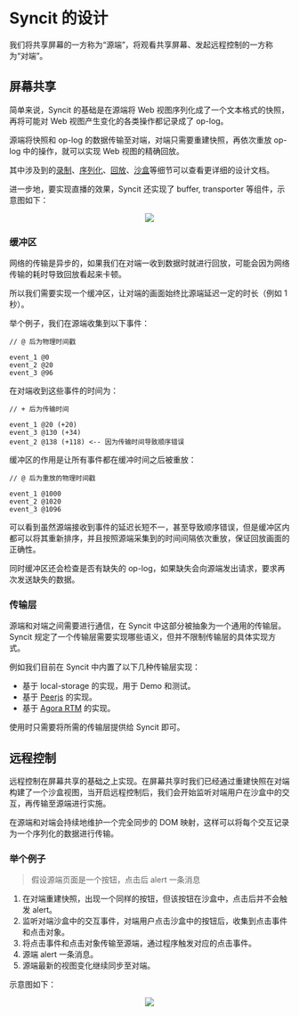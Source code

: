 # Syncit 的设计

我们将共享屏幕的一方称为“源端”，将观看共享屏幕、发起远程控制的一方称为“对端”。

## 屏幕共享

简单来说，Syncit 的基础是在源端将 Web 视图序列化成了一个文本格式的快照，再将可能对 Web 视图产生变化的各类操作都记录成了 op-log。

源端将快照和 op-log 的数据传输至对端，对端只需要重建快照，再依次重放 op-log 中的操作，就可以实现 Web 视图的精确回放。

其中涉及到的[录制](https://github.com/rrweb-io/rrweb/blob/master/docs/observer.zh_CN.md)、[序列化](https://github.com/rrweb-io/rrweb/blob/master/docs/serialization.zh_CN.md)、[回放](https://github.com/rrweb-io/rrweb/blob/master/docs/replay.zh_CN.md)、[沙盒](https://github.com/rrweb-io/rrweb/blob/master/docs/sandbox.zh_CN.md)等细节可以查看更详细的设计文档。

进一步地，要实现直播的效果，Syncit 还实现了 buffer, transporter 等组件，示意图如下：

<p align="center">
  <img src="https://user-images.githubusercontent.com/13651389/79969241-ca8dc800-84c3-11ea-9090-82e239382d8b.png">
</p>

### 缓冲区

网络的传输是异步的，如果我们在对端一收到数据时就进行回放，可能会因为网络传输的耗时导致回放看起来卡顿。

所以我们需要实现一个缓冲区，让对端的画面始终比源端延迟一定的时长（例如 1 秒）。

举个例子，我们在源端收集到以下事件：

```
// @ 后为物理时间戳

event_1 @0
event_2 @20
event_3 @96
```

在对端收到这些事件的时间为：

```
// + 后为传输时间

event_1 @20 (+20)
event_3 @130 (+34)
event_2 @138 (+118) <-- 因为传输时间导致顺序错误
```

缓冲区的作用是让所有事件都在缓冲时间之后被重放：

```
// @ 后为重放的物理时间戳

event_1 @1000
event_2 @1020
event_3 @1096
```

可以看到虽然源端接收到事件的延迟长短不一，甚至导致顺序错误，但是缓冲区内都可以将其重新排序，并且按照源端采集到的时间间隔依次重放，保证回放画面的正确性。

同时缓冲区还会检查是否有缺失的 op-log，如果缺失会向源端发出请求，要求再次发送缺失的数据。

### 传输层

源端和对端之间需要进行通信，在 Syncit 中这部分被抽象为一个通用的传输层。Syncit 规定了一个传输层需要实现哪些语义，但并不限制传输层的具体实现方式。

例如我们目前在 Syncit 中内置了以下几种传输层实现：

- 基于 local-storage 的实现，用于 Demo 和测试。
- 基于 [Peerjs](https://github.com/peers/peerjs) 的实现。
- 基于 [Agora RTM](https://www.agora.io/en/real-time-messaging/) 的实现。

使用时只需要将所需的传输层提供给 Syncit 即可。

## 远程控制

远程控制在屏幕共享的基础之上实现。在屏幕共享时我们已经通过重建快照在对端构建了一个沙盒视图，当开启远程控制后，我们会开始监听对端用户在沙盒中的交互，再传输至源端进行实施。

在源端和对端会持续地维护一个完全同步的 DOM 映射，这样可以将每个交互记录为一个序列化的数据进行传输。

### 举个例子

> 假设源端页面是一个按钮，点击后 alert 一条消息

1. 在对端重建快照，出现一个同样的按钮，但该按钮在沙盒中，点击后并不会触发 alert。
2. 监听对端沙盒中的交互事件，对端用户点击沙盒中的按钮后，收集到点击事件和点击对象。
3. 将点击事件和点击对象传输至源端，通过程序触发对应的点击事件。
4. 源端 alert 一条消息。
5. 源端最新的视图变化继续同步至对端。

示意图如下：

<p align="center">
  <img src="https://user-images.githubusercontent.com/13651389/79991359-d2aa2f80-84e4-11ea-8611-40751b1c7800.png">
</p>
